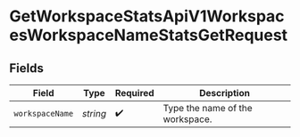 # GetWorkspaceStatsApiV1WorkspacesWorkspaceNameStatsGetRequest


## Fields

| Field                           | Type                            | Required                        | Description                     |
| ------------------------------- | ------------------------------- | ------------------------------- | ------------------------------- |
| `workspaceName`                 | *string*                        | :heavy_check_mark:              | Type the name of the workspace. |